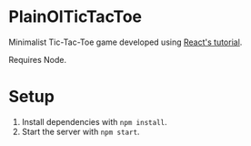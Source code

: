 # PlainOlTicTacToe
Minimalist Tic-Tac-Toe game developed using [React's tutorial](https://react.dev/learn/tutorial-tic-tac-toe).

Requires Node.

# Setup
1. Install dependencies with `npm install`.
2. Start the server with `npm start`.
